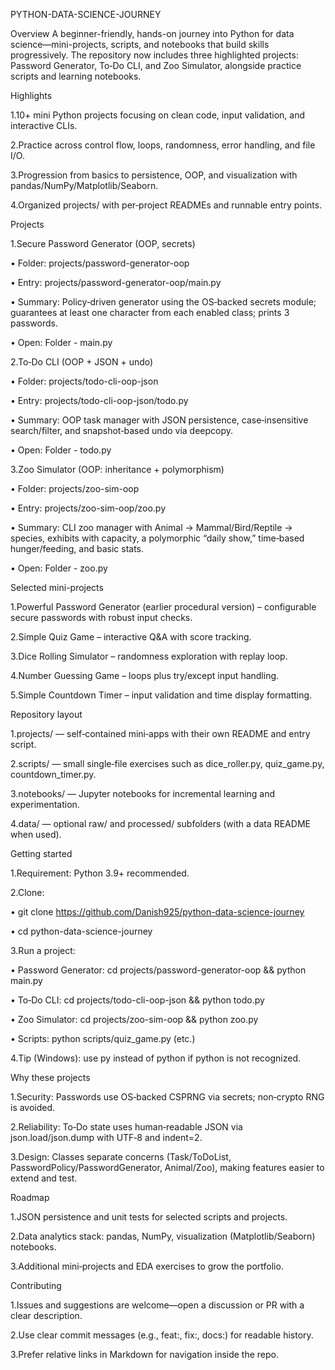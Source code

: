 PYTHON-DATA-SCIENCE-JOURNEY

Overview
A beginner-friendly, hands-on journey into Python for data science—mini-projects, scripts, and notebooks that build skills progressively. The repository now includes three highlighted projects: Password Generator, To‑Do CLI, and Zoo Simulator, alongside practice scripts and learning notebooks.

Highlights

1.10+ mini Python projects focusing on clean code, input validation, and interactive CLIs.

2.Practice across control flow, loops, randomness, error handling, and file I/O.

3.Progression from basics to persistence, OOP, and visualization with pandas/NumPy/Matplotlib/Seaborn.

4.Organized projects/ with per‑project READMEs and runnable entry points.

Projects

1.Secure Password Generator (OOP, secrets)

  • Folder: projects/password-generator-oop

  • Entry: projects/password-generator-oop/main.py

  • Summary: Policy‑driven generator using the OS‑backed secrets module; guarantees at least one character from each enabled class; prints 3 passwords.

  • Open: Folder - main.py

2.To‑Do CLI (OOP + JSON + undo)

  • Folder: projects/todo-cli-oop-json

  • Entry: projects/todo-cli-oop-json/todo.py

  • Summary: OOP task manager with JSON persistence, case‑insensitive search/filter, and snapshot‑based undo via deepcopy.

  • Open: Folder - todo.py

3.Zoo Simulator (OOP: inheritance + polymorphism)

  • Folder: projects/zoo-sim-oop

  • Entry: projects/zoo-sim-oop/zoo.py

  • Summary: CLI zoo manager with Animal → Mammal/Bird/Reptile → species, exhibits with capacity, a polymorphic “daily show,” time‑based hunger/feeding, and basic stats.

  • Open: Folder - zoo.py

Selected mini-projects

1.Powerful Password Generator (earlier procedural version) – configurable secure passwords with robust input checks.

2.Simple Quiz Game – interactive Q&A with score tracking.

3.Dice Rolling Simulator – randomness exploration with replay loop.

4.Number Guessing Game – loops plus try/except input handling.

5.Simple Countdown Timer – input validation and time display formatting.

Repository layout

1.projects/ — self‑contained mini‑apps with their own README and entry script.

2.scripts/ — small single‑file exercises such as dice_roller.py, quiz_game.py, countdown_timer.py.

3.notebooks/ — Jupyter notebooks for incremental learning and experimentation.

4.data/ — optional raw/ and processed/ subfolders (with a data README when used).

Getting started

1.Requirement: Python 3.9+ recommended.

2.Clone:

  • git clone https://github.com/Danish925/python-data-science-journey

  • cd python-data-science-journey

3.Run a project:

  • Password Generator: cd projects/password-generator-oop && python main.py

  • To‑Do CLI: cd projects/todo-cli-oop-json && python todo.py

  • Zoo Simulator: cd projects/zoo-sim-oop && python zoo.py

  • Scripts: python scripts/quiz_game.py (etc.)

4.Tip (Windows): use py instead of python if python is not recognized.

Why these projects

1.Security: Passwords use OS‑backed CSPRNG via secrets; non‑crypto RNG is avoided.

2.Reliability: To‑Do state uses human‑readable JSON via json.load/json.dump with UTF‑8 and indent=2.

3.Design: Classes separate concerns (Task/ToDoList, PasswordPolicy/PasswordGenerator, Animal/Zoo), making features easier to extend and test.

Roadmap

1.JSON persistence and unit tests for selected scripts and projects.

2.Data analytics stack: pandas, NumPy, visualization (Matplotlib/Seaborn) notebooks.

3.Additional mini‑projects and EDA exercises to grow the portfolio.

Contributing

1.Issues and suggestions are welcome—open a discussion or PR with a clear description.

2.Use clear commit messages (e.g., feat:, fix:, docs:) for readable history.

3.Prefer relative links in Markdown for navigation inside the repo.



